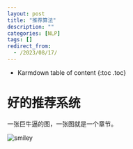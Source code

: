 ```yaml
---
layout: post
title: "推荐算法"
description: ""
categories: [NLP]
tags: []
redirect_from:
  - /2023/08/17/
---
```


* Karmdown table of content
{:toc .toc}


# 好的推荐系统

一张巨牛逼的图，一张图就是一个章节。

![smiley](\blog\assets\images\usedInBlogs\RecommendationSystem\0.jpg)